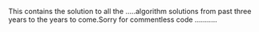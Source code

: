 This contains the solution to all the .....algorithm solutions from past three years to the years to come.Sorry for commentless code ...........
